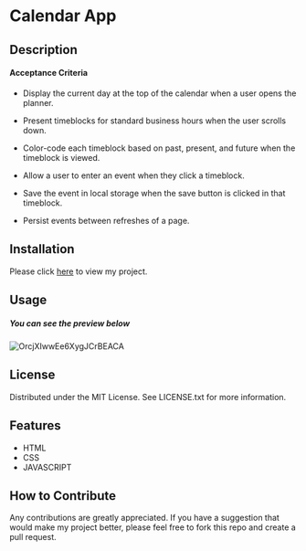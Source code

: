 # Calendar App

## Description

#### Acceptance Criteria

* Display the current day at the top of the calendar when a user opens the planner.

* Present timeblocks for standard business hours when the user scrolls down.

* Color-code each timeblock based on past, present, and future when the timeblock is viewed.

* Allow a user to enter an event when they click a timeblock.

* Save the event in local storage when the save button is clicked in that timeblock.

* Persist events between refreshes of a page.


## Installation

Please click [here](https://borsa8.github.io/Calendar-App/) to view my project.

## Usage

##### You can see the preview below

![OrcjXIwwEe6XygJCrBEACA](https://github.com/Borsa8/Calendar-App/assets/129904894/dcbaaf87-404f-4fc8-93dc-ceaf68b5157f)


## License

Distributed under the MIT License. See LICENSE.txt for more information.

## Features

* HTML
* CSS
* JAVASCRIPT

## How to Contribute

Any contributions are greatly appreciated. If you have a suggestion that would make my project better, please feel free to fork this repo and create a pull request.
